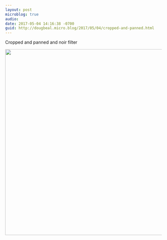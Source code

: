 ```yaml
---
layout: post
microblog: true
audio: 
date: 2017-05-04 14:16:38 -0700
guid: http://dougbeal.micro.blog/2017/05/04/cropped-and-panned.html
---
```

Cropped and panned and noir filter

<img src="http://dougbeal.micro.blog/uploads/2017/2feb62d7d6.jpg" width="600" height="600" style="height: auto" />
